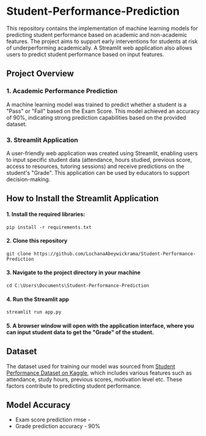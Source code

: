 # Student-Performance-Prediction

This repository contains the implementation of machine learning models for predicting student performance based on academic and non-academic features. The project aims to support early interventions for students at risk of underperforming academically. A Streamlit web application also allows users to predict student performance based on input features.

## Project Overview

### 1. Academic Performance Prediction

A machine learning model was trained to predict whether a student is a "Pass" or "Fail" based on the Exam Score. This model achieved an accuracy of 90%, indicating strong prediction capabilities based on the provided dataset.

### 3. Streamlit Application

A user-friendly web application was created using Streamlit, enabling users to input specific student data (attendance, hours studied, previous score, access to resources, tutoring sessions) and receive predictions on the student's "Grade". This application can be used by educators to support decision-making.

## How to Install the Streamlit Application

#### 1. Install the required libraries:

```
pip install -r requirements.txt
```

#### 2. Clone this repository

```
git clone https://github.com/LochanaAbeywickrama/Student-Performance-Prediction
```

#### 3. Navigate to the project directory in your machine

```
cd C:\Users\Documents\Student-Performance-Prediction
```

#### 4. Run the Streamlit app

```
streamlit run app.py
```

#### 5. A browser window will open with the application interface, where you can input student data to get the "Grade" of the student.

## Dataset

The dataset used for training our model was sourced from [Student Performance Dataset on Kaggle](https://www.kaggle.com/datasets/lainguyn123/student-performance-factors/data), which includes various features such as attendance, study hours, previous scores, motivation level etc. These factors contribute to predicting student performance.

## Model Accuracy

* Exam score prediction rmse - 
* Grade prediction accuracy - 90%
